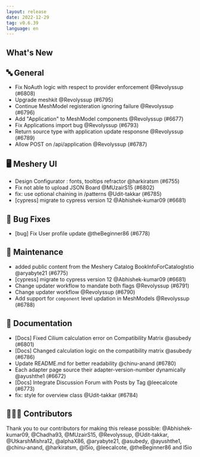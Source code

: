 ```yaml
---
layout: release
date: 2022-12-29
tag: v0.6.39
language: en
---
```


## What's New

## 🔤 General

- Fix NoAuth logic with respect to provider enforcement @Revolyssup (#6808)
- Upgrade meshkit @Revolyssup (#6795)
- Continue MeshModel registeration ignoring failure @Revolyssup (#6796)
- Add "Application" to MeshModel components @Revolyssup (#6677)
- Fix Applications import bug @Revolyssup (#6793)
- Return source type with application update responsne @Revolyssup (#6789)
- Allow POST on /api/application @Revolyssup (#6787)

## 🖥 Meshery UI

- Design Configurator : fonts, tooltips refractor @harkiratsm (#6755)
- Fix not able to upload JSON Board @MUzairS15 (#6802)
- fix: use optional chaining in /patterns @Udit-takkar (#6785)
- [cypress] migrate to cypress version 12 @Abhishek-kumar09 (#6681)

## 🐛 Bug Fixes

- [bug] Fix User profile update @theBeginner86 (#6778)

## 🧰 Maintenance

- added public content from the Meshery Catalog BookInfoForCatalogIstio @aryabyte21 (#6775)
- [cypress] migrate to cypress version 12 @Abhishek-kumar09 (#6681)
- Change updater workflow to mandate both flags @Revolyssup (#6791)
- Change updater workflow @Revolyssup (#6790)
- Add support for `component` level updation in MeshModels @Revolyssup (#6788)

## 📖 Documentation

- [Docs] Fixed Cilium calculation error on Compatibility Matrix @asubedy (#6801)
- [Docs] Changed calculation logic on the compatibility matrix @asubedy (#6786)
- Update README.md for better readability @chinu-anand (#6780)
- Each adapter page source their adapter-version-number dynamically @ayushthe1 (#6672)
- [Docs] Integrate Discussion Forum with Posts by Tag @leecalcote (#6773)
- fix: style for overview class @Udit-takkar (#6784)

## 👨🏽‍💻 Contributors

Thank you to our contributors for making this release possible:
@Abhishek-kumar09, @Chadha93, @MUzairS15, @Revolyssup, @Udit-takkar, @UtkarshMishra12, @alphaX86, @aryabyte21, @asubedy, @ayushthe1, @chinu-anand, @harkiratsm, @l5io, @leecalcote, @theBeginner86 and l5io
